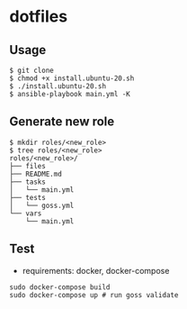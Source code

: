 # dotfiles
<!-- CI badge -->

## Usage
```shell
$ git clone 
$ chmod +x install.ubuntu-20.sh
$ ./install.ubuntu-20.sh
$ ansible-playbook main.yml -K
```

## Generate new role
```shell
$ mkdir roles/<new_role>
$ tree roles/<new_role>
roles/<new_role>/
├── files
├── README.md
├── tasks
│   └── main.yml
├── tests
│   └── goss.yml
└── vars
    └── main.yml
```

## Test
- requirements: docker, docker-compose
```shell
sudo docker-compose build
sudo docker-compose up # run goss validate
```